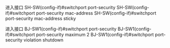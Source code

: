 进入接口
SH-SW(config-if)#switchport port-security
SH-SW(config-if)#switchport port-security mac-address 
SH-SW(config-if)#switchport port-security mac-address sticky 

进入接口
BJ-SW1(config-if)#switchport port-security 
BJ-SW1(config-if)#switchport port-security maximum 2 
BJ-SW1(config-if)#switchport port-security violation shutdown 